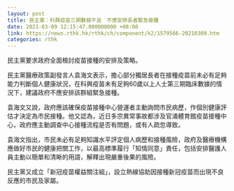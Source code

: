 ```yaml
---
layout: post
title: 民主黨：科興疫苗三期數據不足　不應安排長者緊急接種
date: 2021-03-09 12:15:47.000000000 +08:00
link: https://news.rthk.hk/rthk/ch/component/k2/1579566-20210309.htm
categories: rthk
---
```


民主黨要求政府全面檢討疫苗接種的安排及策略。

民主黨醫療政策副發言人袁海文表示，擔心部分獨居長者在接種疫苗前未必有足夠能力判斷個人健康狀況，在科興疫苗未有足夠60歲以上人士第三期臨床數據的情況下，建議政府不應安排該群組緊急接種。

袁海文又說，政府應該確保疫苗接種中心營運者主動詢問市民病歷，作個別健康評估才決定為市民接種。他又認為，近日多宗異常事故都涉及官涌體育館疫苗接種中心，政府應主動調查中心接種流程是否有問題，或有人疏忽導致。

袁海文指出，市民未必有足夠知識水平評定個人病歷和接種風險，政府及醫療機構應做好市民的健康把關工作，以最高標準履行「知情同意」責任，包括安排醫護人員主動以簡單和清晰的用語，解釋出現嚴重後果的風險。

民主黨又成立「新冠疫苗權益關注組」，設立熱線協助因接種新冠疫苗而出現不良反應的市民及家屬。
